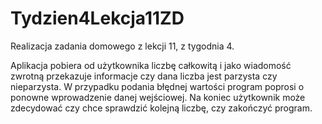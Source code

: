 ﻿# Tydzien4Lekcja11ZD
Realizacja zadania domowego z lekcji 11, z tygodnia 4.

Aplikacja pobiera od użytkownika liczbę całkowitą i jako wiadomość zwrotną przekazuje informacje czy dana liczba jest parzysta czy nieparzysta. W przypadku podania błędnej wartości program poprosi o ponowne wprowadzenie danej wejściowej. Na koniec użytkownik może zdecydować czy chce sprawdzić kolejną liczbę, czy zakończyć program.
